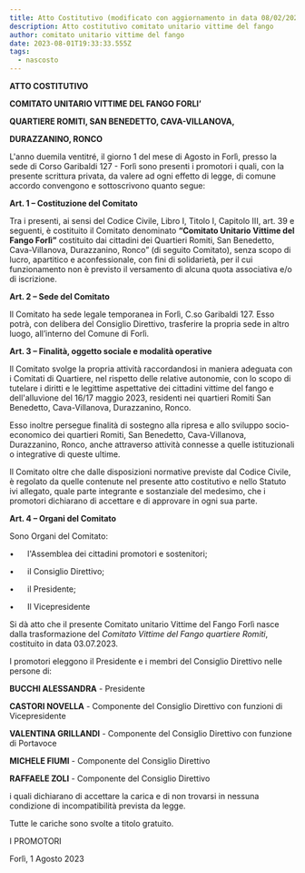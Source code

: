 ```yaml
---
title: Atto Costitutivo (modificato con aggiornamento in data 08/02/2024)
description: Atto costitutivo comitato unitario vittime del fango
author: comitato unitario vittime del fango
date: 2023-08-01T19:33:33.555Z
tags:
  - nascosto
---
```

**ATTO COSTITUTIVO**

**COMITATO UNITARIO VITTIME DEL FANGO FORLI’**

**QUARTIERE ROMITI, SAN BENEDETTO, CAVA-VILLANOVA,**

**DURAZZANINO, RONCO**

L'anno duemila ventitré, il giorno 1 del mese di Agosto in Forlì, presso la sede di Corso Garibaldi 127 - Forlì sono presenti i promotori i quali, con la presente scrittura privata, da valere ad ogni effetto di legge, di comune accordo convengono e sottoscrivono quanto segue:

**Art. 1 – Costituzione del Comitato**

Tra i presenti, ai sensi del Codice Civile, Libro I, Titolo I, Capitolo III, art. 39 e seguenti, è costituito il Comitato denominato **“Comitato Unitario Vittime del Fango Forlì”** costituito dai cittadini dei Quartieri Romiti, San Benedetto, Cava-Villanova, Durazzanino, Ronco” (di seguito Comitato), senza scopo di lucro, apartitico e aconfessionale, con fini di solidarietà, per il cui funzionamento non è previsto il versamento di alcuna quota associativa e/o di iscrizione.

**Art. 2 – Sede del Comitato**

Il Comitato ha sede legale temporanea in Forlì, C.so Garibaldi 127. Esso potrà, con delibera del Consiglio Direttivo, trasferire la propria sede in altro luogo, all’interno del Comune di Forlì.

**Art. 3 – Finalità, oggetto sociale e modalità operative**

Il Comitato svolge la propria attività raccordandosi in maniera adeguata con i Comitati di Quartiere, nel rispetto delle relative autonomie, con lo scopo di tutelare i diritti e le legittime aspettative dei cittadini vittime del fango e dell'alluvione del 16/17 maggio 2023, residenti nei quartieri Romiti San Benedetto, Cava-Villanova, Durazzanino, Ronco.

Esso inoltre persegue finalità di sostegno alla ripresa e allo sviluppo socio-economico dei quartieri Romiti, San Benedetto, Cava-Villanova, Durazzanino, Ronco, anche attraverso attività connesse a quelle istituzionali o integrative di queste ultime.

Il Comitato oltre che dalle disposizioni normative previste dal Codice Civile, è regolato da quelle contenute nel presente atto costitutivo e nello Statuto ivi allegato, quale parte integrante e sostanziale del medesimo, che i promotori dichiarano di accettare e di approvare in ogni sua parte.

**Art. 4 – Organi del Comitato**

Sono Organi del Comitato:

•      l'Assemblea dei cittadini promotori e sostenitori;

•      il Consiglio Direttivo;

•      il Presidente;

•      Il Vicepresidente

Si dà atto che il presente Comitato unitario Vittime del Fango Forlì nasce dalla trasformazione del *Comitato Vittime del Fango quartiere Romiti*, costituito in data 03.07.2023.

I promotori eleggono il Presidente e i membri del Consiglio Direttivo nelle persone di:

**BUCCHI ALESSANDRA** - Presidente

**CASTORI NOVELLA** - Componente del Consiglio Direttivo con funzioni di Vicepresidente

**VALENTINA GRILLANDI** - Componente del Consiglio Direttivo con funzione di Portavoce

**MICHELE FIUMI** - Componente del Consiglio Direttivo 

**RAFFAELE ZOLI** - Componente del Consiglio Direttivo

i quali dichiarano di accettare la carica e di non trovarsi in nessuna condizione di incompatibilità prevista da legge.

Tutte le cariche sono svolte a titolo gratuito.

I PROMOTORI

Forlì, 1 Agosto 2023